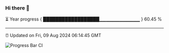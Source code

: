 ### Hi there 👋

⏳ Year progress { ██████████████████▁▁▁▁▁▁▁▁▁▁▁▁ } 60.45 %

---

⏰ Updated on Fri, 09 Aug 2024 06:14:45 GMT

![Progress Bar CI](https://github.com/code-lakshay/GitHub-Actions-Demo/workflows/Progress%20Bar%20CI/badge.svg)
